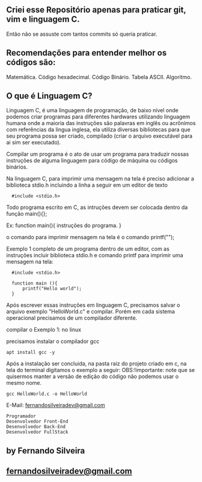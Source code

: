
## Criei esse Repositório apenas para praticar git, vim e linguagem C.
  
  Então não se assuste com tantos commits só queria praticar.

## Recomendações para  entender melhor os códigos são:

  Matemática.
  Código hexadecimal.
  Código Binário.
  Tabela ASCII.
  Algoritmo. 

## O que é Linguagem C?
  
  Linguagem C, é uma linguagem de programação, de baixo nível onde podemos criar programas para diferentes hardwares utilizando linguagem humana onde a maioria das instruções são palavras em inglês ou acrônimos com referências da lingua inglesa, ela utiliza diversas bibliotecas para que seu programa possa ser criado, compilado (criar o arquivo executável para ai sim ser executado).
 
  Compilar um programa é o ato de usar um programa para traduzir nossas instruções de alguma linguagem para código de máquina ou códigos binários.

  Na linguagem C, para imprimir uma mensagem na tela é preciso adicionar a biblioteca stdio.h incluindo a linha a seguir em um editor de texto

      #include <stdio.h>

  Todo programa escrito em C, as intruções devem ser colocada dentro da função main(){};

  Ex: function main(){ instruções do programa. }

  o comando para imprimir mensagem na tela é o comando printf("");

  Exemplo 1 completo de um programa dentro de um editor, com as instruções incluir biblioteca stdio.h e comando printf para imprimir uma mensagem na tela:

      #include <stdio.h>

      function main (){
          printf("Hello world");
      }

  Após escrever essas instruções em linguagem C, precisamos salvar o arquivo exemplo "HelloWorld.c" e compilar. 
  Porém em cada sistema operacional precisamos de um compilador diferente. 

  compilar o Exemplo 1: no linux   
  
  precisamos instalar o compilador gcc
  	
	apt install gcc -y
	
  Após a instalação ser concluida, na pasta raiz do projeto criado em c, na tela do terminal digitamos o exemplo a seguir:
  OBS:!importante: note que se quisermos manter a versão de edição do código não podemos usar o mesmo nome. 
  
  	gcc HelloWorld.c -o HelloWorld


E-Mail: fernandosilveiradev@gmail.com

	Programador
	Desenvolvedor Front-End
	Desenvolvedor Back-End
	Desenvolvedor FullStack

## by Fernando Silveira
## fernandosilveiradev@gmail.com
